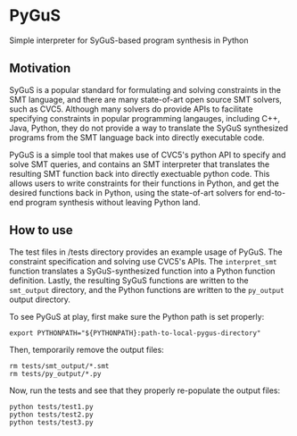 # PyGuS
Simple interpreter for SyGuS-based program synthesis in Python

## Motivation
SyGuS is a popular standard for formulating and solving constraints in the SMT language, and there are many state-of-art open source SMT solvers, such as CVC5. Although many solvers do provide APIs to facilitate specifying constraints in popular programming langauges, including C++, Java, Python, they do not provide a way to translate the SyGuS synthesized programs from the SMT language back into directly executable code.

PyGuS is a simple tool that makes use of CVC5's python API to specify and solve SMT queries, and contains an SMT interpreter that translates the resulting SMT function back into directly exectuable python code. This allows users to write constraints for their functions in Python, and get the desired functions back in Python, using the state-of-art solvers for end-to-end program synthesis without leaving Python land.

## How to use
The test files in /tests directory provides an example usage of PyGuS. The constraint specification and solving use CVC5's APIs. The `interpret_smt` function translates a SyGuS-synthesized function into a Python function definition. Lastly, the resulting SyGuS functions are written to the `smt_output` directory, and the Python functions are written to the `py_output` output directory.

To see PyGuS at play, first make sure the Python path is set properly:
``` 
export PYTHONPATH="${PYTHONPATH}:path-to-local-pygus-directory"
```

Then, temporarily remove the output files:
```
rm tests/smt_output/*.smt
rm tests/py_output/*.py
```
Now, run the tests and see that they properly re-populate the output files:
```
python tests/test1.py
python tests/test2.py
python tests/test3.py
```
